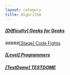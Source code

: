 ```yaml
---
layout: category
title: Algorithm
---
```


##### [[Difficulty] Geeks for Geeks](https://practice.geeksforgeeks.org/) 
#####[[Stage] Code Fights](https://codefights.com/arcade/intro)
##### [[Level] Programmers](https://programmers.co.kr/learn/challenges)
##### [[TestDome] TESTDOME](https://www.testdome.com/d/python-interview-questions/9)
